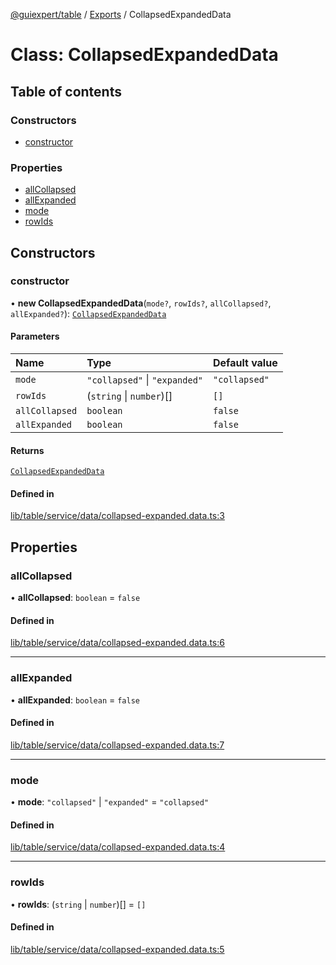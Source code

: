 [@guiexpert/table](../README.md) / [Exports](../modules.md) / CollapsedExpandedData

# Class: CollapsedExpandedData

## Table of contents

### Constructors

- [constructor](CollapsedExpandedData.md#constructor)

### Properties

- [allCollapsed](CollapsedExpandedData.md#allcollapsed)
- [allExpanded](CollapsedExpandedData.md#allexpanded)
- [mode](CollapsedExpandedData.md#mode)
- [rowIds](CollapsedExpandedData.md#rowids)

## Constructors

### constructor

• **new CollapsedExpandedData**(`mode?`, `rowIds?`, `allCollapsed?`, `allExpanded?`): [`CollapsedExpandedData`](CollapsedExpandedData.md)

#### Parameters

| Name | Type | Default value |
| :------ | :------ | :------ |
| `mode` | ``"collapsed"`` \| ``"expanded"`` | `"collapsed"` |
| `rowIds` | (`string` \| `number`)[] | `[]` |
| `allCollapsed` | `boolean` | `false` |
| `allExpanded` | `boolean` | `false` |

#### Returns

[`CollapsedExpandedData`](CollapsedExpandedData.md)

#### Defined in

[lib/table/service/data/collapsed-expanded.data.ts:3](https://github.com/guiexperttable/ge-table/blob/6aaca3c/libs/table/src/lib/table/service/data/collapsed-expanded.data.ts#L3)

## Properties

### allCollapsed

• **allCollapsed**: `boolean` = `false`

#### Defined in

[lib/table/service/data/collapsed-expanded.data.ts:6](https://github.com/guiexperttable/ge-table/blob/6aaca3c/libs/table/src/lib/table/service/data/collapsed-expanded.data.ts#L6)

___

### allExpanded

• **allExpanded**: `boolean` = `false`

#### Defined in

[lib/table/service/data/collapsed-expanded.data.ts:7](https://github.com/guiexperttable/ge-table/blob/6aaca3c/libs/table/src/lib/table/service/data/collapsed-expanded.data.ts#L7)

___

### mode

• **mode**: ``"collapsed"`` \| ``"expanded"`` = `"collapsed"`

#### Defined in

[lib/table/service/data/collapsed-expanded.data.ts:4](https://github.com/guiexperttable/ge-table/blob/6aaca3c/libs/table/src/lib/table/service/data/collapsed-expanded.data.ts#L4)

___

### rowIds

• **rowIds**: (`string` \| `number`)[] = `[]`

#### Defined in

[lib/table/service/data/collapsed-expanded.data.ts:5](https://github.com/guiexperttable/ge-table/blob/6aaca3c/libs/table/src/lib/table/service/data/collapsed-expanded.data.ts#L5)
